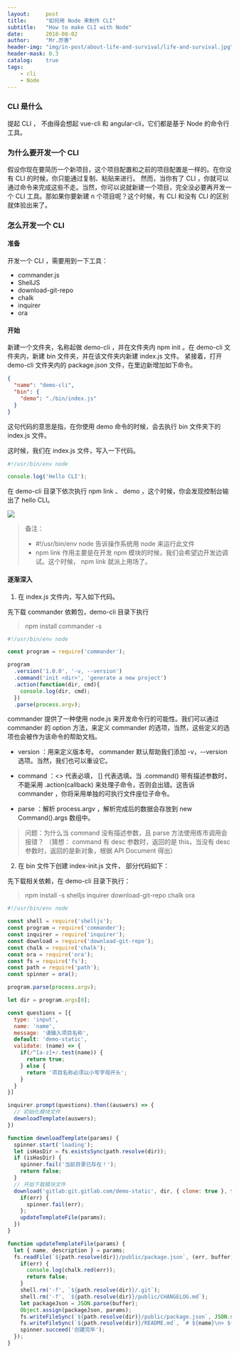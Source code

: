 ```yaml
---
layout:     post
title:      "如何用 Node 来制作 CLI"
subtitle:   "How to make CLI with Node"
date:       2018-08-02
author:     "Mr.厉害"
header-img: "img/in-post/about-life-and-survival/life-and-survival.jpg"
header-mask: 0.3
catalog:    true
tags:
    - cli
    - Node
---
```


### CLI 是什么

提起 CLI ， 不由得会想起 vue-cli 和 angular-cli，它们都是基于 Node 的命令行工具。

### 为什么要开发一个 CLI

假设你现在要简历一个新项目，这个项目配置和之前的项目配置是一样的。在你没有 CLI 的时候，你只能通过复制、粘贴来进行。
然而，当你有了 CLI ，你就可以通过命令来完成这些不走。当然，你可以说就新建一个项目，完全没必要再开发一个 CLI 工具。那如果你要新建 n 个项目呢？这个时候，有 CLI 和没有 CLI 的区别就体验出来了。

### 怎么开发一个 CLI

#### 准备

开发一个 CLI ，需要用到一下工具：

* commander.js
* ShellJS
* download-git-repo
* chalk
* inquirer
* ora

#### 开始

新建一个文件夹，名称起做 demo-cli ，并在文件夹内 npm init 。在 demo-cli 文件夹内，新建 bin 文件夹，并在该文件夹内新建 index.js 文件。 紧接着，打开 demo-cli 文件夹内的 package.json 文件，在里边新增加如下命令。

```json
{
  "name": "demo-cli",
  "bin": {
    "demo": "./bin/index.js"
  }
}

```

这句代码的意思是指，在你使用 demo 命令的时候，会去执行 bin 文件夹下的 index.js 文件。

这时候，我们在 index.js 文件，写入一下代码。

```js
#!/usr/bin/env node

console.log('Hello CLI');
```

在 demo-cli 目录下依次执行 npm link 、 demo ，这个时候，你会发现控制台输出了 hello CLI。

![](/img/in-post/make-the-cli-with-node/make-the-cli-with-node-01.jpg)

> 备注：
> * #!/usr/bin/env node 告诉操作系统用 node 来运行此文件
> * npm link 作用主要是在开发 npm 模块的时候，我们会希望边开发边调试。这个时候， npm link 就派上用场了。

#### 逐渐深入

1. 在 index.js 文件内，写入如下代码。

先下载 commander 依赖包，demo-cli 目录下执行

> npm install commander -s

```js
#!/usr/bin/env node

const program = require('commander');

program
  .version('1.0.0', '-v, --version')
  .command('init <dir>', 'generate a new project')
  .action(function(dir, cmd){
    console.log(dir, cmd);
  })
  .parse(process.argv);

```

commander 提供了一种使用 node.js 来开发命令行的可能性。我们可以通过 commander 的 option 方法，来定义 commander 的选项，当然，这些定义的选项也会被作为该命令的帮助文档。

* version ：用来定义版本号。 commander 默认帮助我们添加 -v，--version 选项。当然，我们也可以重设它。

* command ：<> 代表必填， [] 代表选填。当 .command() 带有描述参数时，不能采用 .action(callback) 来处理子命令，否则会出错。这告诉 commander ，你将采用单独的可执行文件座位子命令。

* parse ：解析 process.argv ，解析完成后的数据会存放到 new Command().args 数组中。

> 问题：为什么当 command 没有描述参数，且 parse 方法使用练市调用会报错？
> （猜想： command 有 desc 参数时，返回的是 this，当没有 desc 参数时，返回的是新对象，根据 API Document 得出）

2. 在 bin 文件下创建 index-init.js 文件， 部分代码如下：

先下载相关依赖，在 demo-cli 目录下执行：

> npm install -s shelljs inquirer download-git-repo chalk ora

```js
#!/usr/bin/env node

const shell = require('shelljs');
const program = require('commander');
const inquirer = require('inquirer');
const download = require('download-git-repo');
const chalk = require('chalk');
const ora = require('ora');
const fs = require('fs');
const path = require('path');
const spinner = ora();

program.parse(process.argv);

let dir = program.args[0];

const questions = [{
  type: 'input',
  name: 'name',
  message: '请输入项目名称',
  default: 'demo-static',
  validate: (name) => {
    if(/^[a-z]+/.test(name)) {
      return true;
    } else {
      return '项目名称必须以小写字母开头';
    }
  }
}]

inquirer.prompt(questions).then((auswers) => {
  // 初始化模块文件
  dewnloadTemplate(auswers);
})

function dewnloadTemplate(params) {
  spinner.start('loading');
  let isHasDir = fs.existsSync(path.resolve(dir));
  if (isHasDir) {
    spinner.fail('当前目录已存在！');
    return false;
  }
  // 开始下载模块文件
  download('gitlab:git.gitlab.com/demo-static', dir, { clone: true }, function(err){
    if(err) {
      spinner.fail(err);
    };
    updateTemplateFile(params);
  })
}

function updateTemplateFile(params) {
  let { name, description } = params;
  fs.readFile(`${path.resolve(dir)}/public/package.json`, (err, buffer) => {
    if(err) {
      console.log(chalk.red(err));
      return false;
    }
    shell.rm('-f', `${path.resolve(dir)}/.git`);
    shell.rm('-f', `${path.resolve(dir)}/public/CHANGELOG.md`);
    let packageJson = JSON.parse(buffer);
    Object.assign(packageJson, params);
    fs.writeFileSync(`${path.resolve(dir)}/public/package.json`, JSON.stringify(packageJson, null, 2));
    fs.writeFileSync(`${path.resolve(dir)}/README.md`, `# ${name}\n> ${description}`);
    spinner.succeed('创建完毕');
  });
}

```
